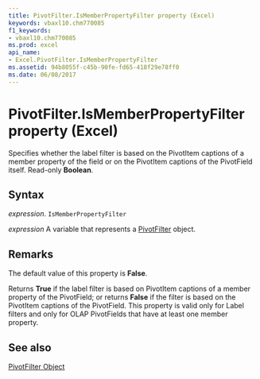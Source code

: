```yaml
---
title: PivotFilter.IsMemberPropertyFilter property (Excel)
keywords: vbaxl10.chm770085
f1_keywords:
- vbaxl10.chm770085
ms.prod: excel
api_name:
- Excel.PivotFilter.IsMemberPropertyFilter
ms.assetid: 94b8055f-c45b-90fe-fd65-418f29e78ff0
ms.date: 06/08/2017
---
```



# PivotFilter.IsMemberPropertyFilter property (Excel)

Specifies whether the label filter is based on the PivotItem captions of a member property of the field or on the PivotItem captions of the PivotField itself. Read-only  **Boolean**.


## Syntax

_expression_. `IsMemberPropertyFilter`

_expression_ A variable that represents a [PivotFilter](Excel.PivotFilter.md) object.


## Remarks

The default value of this property is  **False**.

Returns  **True** if the label filter is based on PivotItem captions of a member property of the PivotField; or returns **False** if the filter is based on the PivotItem captions of the PivotField. This property is valid only for Label filters and only for OLAP PivotFields that have at least one member property.


## See also


[PivotFilter Object](Excel.PivotFilter.md)

